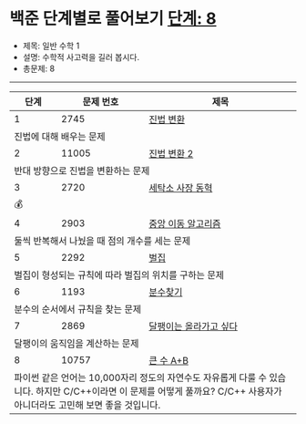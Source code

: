 # 백준 단계별로 풀어보기 [단계: 8](https://www.acmicpc.net/step/8)

- 제목: 일반 수학 1
- 설명: 수학적 사고력을 길러 봅시다.
- 총문제: 8
---
<P>
  <table>
    <thead><tr><th>단계</th><th>문제 번호</th><th>제목</th></tr></thead>
    <tbody>
      <tr><td>1</td><td>2745</td><td><a href="https://www.acmicpc.net/problem/2745">진법 변환</a></td></tr>
      <tr><td colspan="3">진법에 대해 배우는 문제</td></tr>
      <tr><td>2</td><td>11005</td><td><a href="https://www.acmicpc.net/problem/11005">진법 변환 2</a></td></tr>
      <tr><td colspan="3">반대 방향으로 진법을 변환하는 문제</td></tr>
      <tr><td>3</td><td>2720</td><td><a href="https://www.acmicpc.net/problem/2720">세탁소 사장 동혁</a></td></tr>
      <tr><td colspan="3">💰</td></tr>
      <tr><td>4</td><td>2903</td><td><a href="https://www.acmicpc.net/problem/2903">중앙 이동 알고리즘</a></td></tr>
      <tr><td colspan="3">둘씩 반복해서 나눴을 때 점의 개수를 세는 문제</td></tr>
      <tr><td>5</td><td>2292</td><td><a href="https://www.acmicpc.net/problem/2292">벌집</a></td></tr>
      <tr><td colspan="3">벌집이 형성되는 규칙에 따라 벌집의 위치를 구하는 문제</td></tr>
      <tr><td>6</td><td>1193</td><td><a href="https://www.acmicpc.net/problem/1193">분수찾기</a></td></tr>
      <tr><td colspan="3">분수의 순서에서 규칙을 찾는 문제</td></tr>
      <tr><td>7</td><td>2869</td><td><a href="https://www.acmicpc.net/problem/2869">달팽이는 올라가고 싶다</a></td></tr>
      <tr><td colspan="3">달팽이의 움직임을 계산하는 문제</td></tr>
      <tr><td>8</td><td>10757</td><td><a href="https://www.acmicpc.net/problem/10757">큰 수 A+B</a></td></tr>
      <tr><td colspan="3">파이썬 같은 언어는 10,000자리 정도의 자연수도 자유롭게 다룰 수 있습니다. 하지만 C/C++이라면 이 문제를 어떻게 풀까요? C/C++ 사용자가 아니더라도 고민해 보면 좋을 것입니다.</td></tr>
    </tbody>
  </table>
</P>
